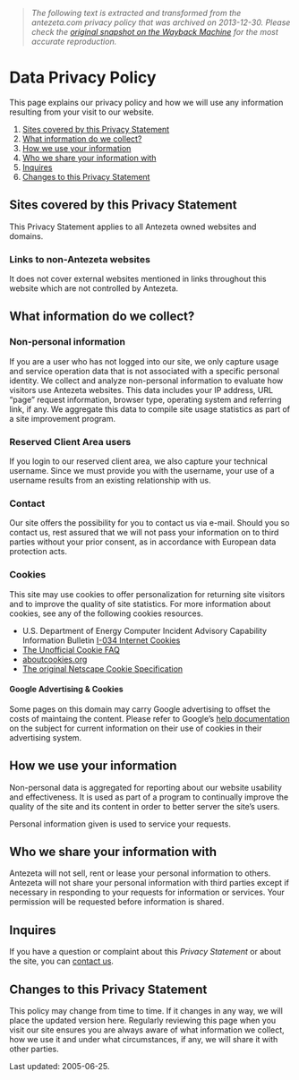 > *The following text is extracted and transformed from the antezeta.com privacy policy that was archived on 2013-12-30. Please check the [original snapshot on the Wayback Machine](https://web.archive.org/web/20131230144908id_/http%3A//antezeta.com/about/privacy) for the most accurate reproduction.*

# Data Privacy Policy

This page explains our privacy policy and how we will use any information resulting from your visit to our website.

  1. [Sites covered by this Privacy Statement](http://antezeta.com/about/privacy#p1 "Jump directly to the topic")
  2. [What information do we collect?](http://antezeta.com/about/privacy#p2 "Jump directly to the topic")
  3. [How we use your information](http://antezeta.com/about/privacy#p3 "Jump directly to the topic")
  4. [Who we share your information with](http://antezeta.com/about/privacy#p4 "Jump directly to the topic")
  5. [Inquires](http://antezeta.com/about/privacy#p5 "Jump directly to the topic")
  6. [Changes to this Privacy Statement](http://antezeta.com/about/privacy#p6 "Jump directly to the topic")



## Sites covered by this Privacy Statement

This Privacy Statement applies to all Antezeta owned websites and domains.

### Links to non-Antezeta websites

It does not cover external websites mentioned in links throughout this website which are not controlled by Antezeta.

## What information do we collect?

### Non-personal information

If you are a user who has not logged into our site, we only capture usage and service operation data that is not associated with a specific personal identity. We collect and analyze non-personal information to evaluate how visitors use Antezeta websites. This data includes your IP address, URL “page” request information, browser type, operating system and referring link, if any. We aggregate this data to compile site usage statistics as part of a site improvement program.

### Reserved Client Area users

If you login to our reserved client area, we also capture your technical username. Since we must provide you with the username, your use of a username results from an existing relationship with us.

### Contact

Our site offers the possibility for you to contact us via e-mail. Should you so contact us, rest assured that we will not pass your information on to third parties without your prior consent, as in accordance with European data protection acts.

### Cookies

This site may use cookies to offer personalization for returning site visitors and to improve the quality of site statistics. For more information about cookies, see any of the following cookies resources.

  * U.S. Department of Energy Computer Incident Advisory Capability Information Bulletin [I-034 Internet Cookies](http://web.archive.org/web/20090205111631/http://ciac.org/ciac/bulletins/i-034.shtml "U.S. Department of Energy Computer Incident Advisory Capability Information Bulletin I-034 Internet Cookies")
  * [The Unofficial Cookie FAQ](http://www.cookiecentral.com/faq/ "The Unofficial Cookie FAQ")
  * [aboutcookies.org](http://www.aboutcookies.org/ "aboutcookies.org")
  * [The original Netscape Cookie Specification](http://web.archive.org/web/20050322102715/http://wp.netscape.com/newsref/std/cookie_spec.html "The original Netscape Cookie Specification")



#### Google Advertising & Cookies

Some pages on this domain may carry Google advertising to offset the costs of maintaing the content. Please refer to Google’s [help documentation](http://www.google.com/policies/privacy/ads/) on the subject for current information on their use of cookies in their advertising system.

## How we use your information

Non-personal data is aggregated for reporting about our website usability and effectiveness. It is used as part of a program to continually improve the quality of the site and its content in order to better server the site’s users.

Personal information given is used to service your requests.

## Who we share your information with

Antezeta will not sell, rent or lease your personal information to others. Antezeta will not share your personal information with third parties except if necessary in responding to your requests for information or services. Your permission will be requested before information is shared.

## Inquires

If you have a question or complaint about this _Privacy Statement_ or about the site, you can [contact us](http://antezeta.com/contacts.html "Contact Antezeta").

## Changes to this Privacy Statement

This policy may change from time to time. If it changes in any way, we will place the updated version here. Regularly reviewing this page when you visit our site ensures you are always aware of what information we collect, how we use it and under what circumstances, if any, we will share it with other parties.

Last updated: 2005-06-25.
